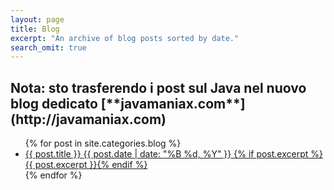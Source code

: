```yaml
---
layout: page
title: Blog
excerpt: "An archive of blog posts sorted by date."
search_omit: true
---
```


<h2>Nota: sto trasferendo i post sul Java nel nuovo blog dedicato [**javamaniax.com**](http://javamaniax.com)</h2>

<ul class="post-list">
    {% for post in site.categories.blog %}
    <li>
        <article>
            <a href="{{ site.url }}{{ post.url }}">{{ post.title }} <span class="entry-date">
                    <time datetime="{{ post.date | date_to_xmlschema }}">{{ post.date | date: "%B %d, %Y" }}</time>
                </span>{% if post.excerpt %} <span class="excerpt">{{ post.excerpt }}</span>{% endif %}</a>
        </article>
    </li>
    {% endfor %}
</ul>
